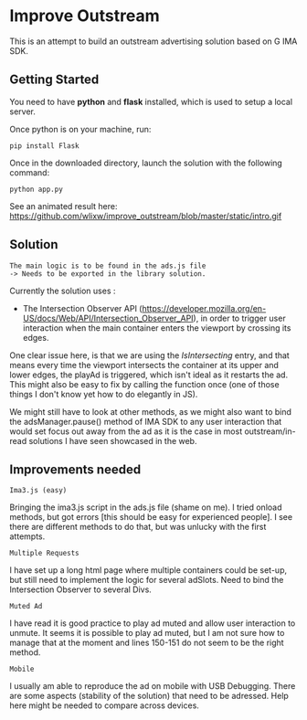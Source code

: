 # Improve Outstream

This is an attempt to build an outstream advertising solution based on G IMA SDK.

## Getting Started

You need to have <b>python</b> and </b> <b>flask</b> installed, which is used to setup a local server.  
  
Once python is on your machine, run:

```
pip install Flask
```

Once in the downloaded directory, launch the solution with the following command:

```
python app.py 
```
See an animated result here: https://github.com/wlixw/improve_outstream/blob/master/static/intro.gif 

## Solution

```
The main logic is to be found in the ads.js file 
-> Needs to be exported in the library solution.
```

Currently the solution uses : 

- The Intersection Observer API (https://developer.mozilla.org/en-US/docs/Web/API/Intersection_Observer_API), in order to trigger user interaction when the main container enters the viewport by crossing its edges. 

One clear issue here, is that we are using the <i>IsIntersecting</i> entry, and that means every time the viewport intersects the container at its upper and lower edges, the playAd is triggered, which isn't ideal as it restarts the ad. This might also be easy to fix by calling the function once (one of those things I don't know yet how to do elegantly in JS). 

We might still have to look at other methods, as we might also want to bind the adsManager.pause() method of IMA SDK to any user interaction that would set focus out away from the ad as it is the case in most outstream/in-read solutions I have seen showcased in the web. 

## Improvements needed

```
Ima3.js (easy)
```

Bringing the ima3.js script in the ads.js file (shame on me). I tried onload methods, but got errors [this should be easy for experienced people]. I see there are different methods to do that, but was unlucky with the first attempts.

```
Multiple Requests
```
I have set up a long html page where multiple containers could be set-up, but still need to implement the logic for several adSlots. Need to bind the Intersection Observer to several Divs.

 ```
Muted Ad 
```

I have read it is good practice to play ad muted and allow user interaction to unmute. It seems it is possible to play ad muted, but I am not sure how to manage that at the moment and lines 150-151 do not seem to be the right method.

```
Mobile
```

I usually am able to reproduce the ad on mobile with USB Debugging. There are some aspects (stability of the solution) that need to be adressed. Help here might be needed to compare across devices.

